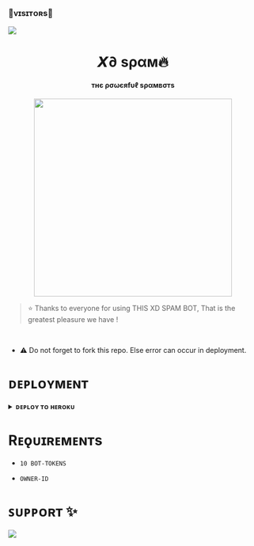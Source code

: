 ### 🥀ᴠɪsɪᴛᴏʀs🥀

<!--
**ROCKY-D3V/XD-SPAM** is a ✨ _special_ ✨ repository because its `README.md` (this file) appears on your GitHub profile.


<p align="center">
    <b>ᴠɪsɪᴛᴏʀs</b><br>
 -->    <img align="middle" src="https://profile-counter.glitch.me/ROCKY-D3V/count.svg" />
</p>

<h1 align="center"><b> 𝙓∂ ѕραм🔥</b></h1>

<h4 align="center"> тнє ρσωєяfυℓ ѕραмвσтѕ</h4>

<p align="center"><a href="https://t.me/ROCKY_ISS_BACK"><img src="https://graph.org/file/97ec679cd7e3e146cd230.jpg" width="400"></a></p>


> ⭐️ Thanks to everyone for using THIS XD SPAM BOT, That is the greatest pleasure we have !

<br>

- ⚠️ Do not forget to fork this repo. Else error can occur in deployment.

# ᴅᴇᴘʟᴏʏᴍᴇɴᴛ


<details>
<summary><b>ᴅᴇᴘʟᴏʏ ᴛᴏ ʜᴇʀᴏᴋᴜ</b></summary>
<br>

[![Deploy](https://www.herokucdn.com/deploy/button.svg)](https://dashboard.heroku.com/new?template=https://github.com/itszshivam/Sk_spambot)
  
</details>

  
</details>


# Rᴇǫᴜɪʀᴇᴍᴇɴᴛs

- `10 BOT-TOKENS`

- `OWNER-ID`


# ꜱᴜᴘᴘᴏʀᴛ ✨
<a href="https://t.me/XD_N3TWORK"><img src="https://img.shields.io/badge/Join-Telegram%20Channel-red.svg?logo=Telegram"></a>
